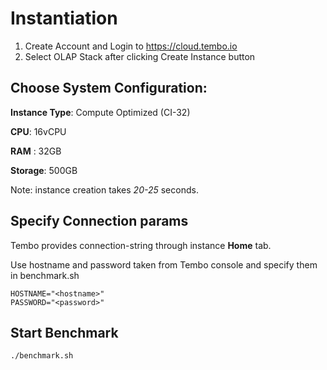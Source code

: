 # Instantiation

1) Create Account and Login to https://cloud.tembo.io
2) Select OLAP Stack after clicking Create Instance button

## Choose System Configuration:

**Instance Type**: Compute Optimized (CI-32)

**CPU**: 16vCPU

**RAM** : 32GB

**Storage**: 500GB 

Note: instance creation takes *20-25* seconds.

## Specify Connection params
Tembo provides connection-string through instance **Home** tab.

Use hostname and password taken from Tembo console and specify them in benchmark.sh
```
HOSTNAME="<hostname>"
PASSWORD="<password>"
```

## Start Benchmark

```
./benchmark.sh
```